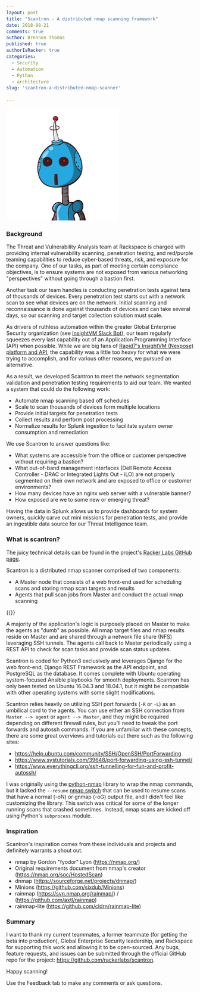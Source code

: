 ```yaml
---
layout: post
title: "Scantron - A distributed nmap scanning framework"
date: 2018-08-21
comments: true
author: Brennon Thomas
published: true
authorIsRacker: true
categories:
  - Security
  - Automation
  - Python
  - architecture
slug: 'scantron-a-distributed-nmap-scanner' 

---
```

![scantron robot](scantron_300x300.jpg)

### Background

The Threat and Vulnerability Analysis team at Rackspace is charged with
providing internal vulnerability scanning, penetration testing, and red/purple
teaming capabilities to reduce cyber-based threats, risk, and exposure for the
company.  One of our tasks, as part of meeting certain compliance objectives,
is to ensure systems are not exposed from various networking "perspectives"
without going through a bastion first.

<!--more-->

Another task our team handles is conducting penetration tests against tens of
thousands of devices.  Every penetration test starts out with a network scan to
see what devices are on the network.  Initial scanning and reconnaissance is
done against thousands of devices and can take several days, so our scanning
and target collection solution must scale.

As drivers of ruthless automation within the greater Global Enterprise Security
organization (see [InsightVM Slack Bot](https://developer.rackspace.com/blog/insightvm-nexpose-slackbot/)),
our team regularly squeezes every last capability out of an Application
Programming Interface (API) when possible.  While we are big fans of
[Rapid7's InsightVM (Nexpose) platform and API](https://www.rapid7.com/resources/rackspace-automates-and-scales-with-rapid7/),
the capability was a little too heavy for what we were trying to accomplish,
and for various other reasons, we pursued an alternative.

As a result, we developed Scantron to meet the network segmentation validation
and penetration testing requirements to aid our team.  We wanted a system that
could do the following work:

* Automate nmap scanning based off schedules
* Scale to scan thousands of devices form multiple locations
* Provide initial targets for penetration tests
* Collect results and perform post processing
* Normalize results for Splunk ingestion to facilitate system owner consumption
and remediation

We use Scantron to answer questions like:

* What systems are accessible from the office or customer perspective without
requiring a bastion?
* What out-of-band management interfaces (Dell Remote Access Controller - DRAC
or Integrated Lights Out - iLO) are not properly segmented on their own network
and are exposed to office or customer environments?
* How many devices have an nginx web server with a vulnerable banner?
* How exposed are we to some new or emerging threat?

Having the data in Splunk allows us to provide dashboards for system owners,
quickly carve out mini missions for penetration tests, and provide an ingestible
data source for our Threat Intelligence team.

### What is scantron?

The juicy technical details can be found in the project's
[Racker Labs GitHub page](https://github.com/rackerlabs/scantron).

Scantron is a distributed nmap scanner comprised of two components:

* A Master node that consists of a web front-end used for scheduling scans and
storing nmap scan targets and results
* Agents that pull scan jobs from Master and conduct the actual nmap scanning

{{<img src="/blog/scantron-a-distributed-nmap-scanner/scantron_architecture_overview.png" title="" alt="">}}

A majority of the application's logic is purposely placed on Master to make the
agents as "dumb" as possible.  All nmap target files and nmap results reside on
Master and are shared through a network file share (NFS) leveraging SSH tunnels.
The agents call back to Master periodically using a REST API to check for scan
tasks and provide scan status updates.

Scantron is coded for Python3 exclusively and leverages Django for the web
front-end, Django REST Framework as the API endpoint, and PostgreSQL as the
database.  It comes complete with Ubuntu operating system-focused Ansible playbooks for smooth
deployments.  Scantron has only been tested on Ubuntu 16.04.3 and 18.04.1, but
it might be compatible with other operating systems with some slight modifications.

Scantron relies heavily on utilizing SSH port forwards (`-R` or `-L`) as an
umbilical cord to the agents.  You can use either an SSH connection from `Master --> agent`
or `agent --> Master`, and they might be required depending on different
firewall rules, but you'll need to tweak the port forwards and autossh commands.
If you are unfamiliar with these concepts, there are some great overviews and
tutorials out there such as the following sites:

* <https://help.ubuntu.com/community/SSH/OpenSSH/PortForwarding>
* <https://www.systutorials.com/39648/port-forwarding-using-ssh-tunnel/>
* <https://www.everythingcli.org/ssh-tunnelling-for-fun-and-profit-autossh/>

I was originally using the [python-nmap](https://xael.org/pages/python-nmap-en.html)
library to wrap the nmap commands, but it lacked the `--resume`
[nmap switch](https://nmap.org/book/man-output.html) that can be used to resume
scans that have a normal (-oN) or gnmap (-oG) output file, and I didn't feel
like customizing the library.  This switch was critical for some of the longer
running scans that crashed sometimes.  Instead, nmap scans are kicked off using
Python's `subprocess` module.

### Inspiration

Scantron's inspiration comes from these individuals and projects and definitely
warrants a shout out.

* nmap by Gordon "fyodor" Lyon (<https://nmap.org/>)
* Original requirements document from nmap's creator (<https://nmap.org/soc/HostedScan>)
* dnmap (<https://sourceforge.net/projects/dnmap/>)
* Minions (<https://github.com/sixdub/Minions>)
* rainmap (<https://svn.nmap.org/rainmap/>) / (<https://github.com/axtl/rainmap>)
* rainmap-lite (<https://github.com/cldrn/rainmap-lite>)

### Summary

I want to thank my current teammates, a former teammate (for getting the beta
into production), Global Enterprise Security leadership, and Rackspace for
supporting this work and allowing it to be open-sourced.  Any bugs, feature
requests, and issues can be submitted through the official GitHub repo for the
project: <https://github.com/rackerlabs/scantron>.

Happy scanning!

Use the Feedback tab to make any comments or ask questions.
